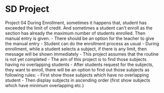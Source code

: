 # SD Project
 Project 04 During Enrollment, sometimes it happens that, student has exceeded the limit of credit. And sometimes a student can’t enroll as the section has already the maximum number of students enrolled. Then manual entry is given. - There should be an option for the teacher to give the manual entry - Student can do the enrollment process as usual - During enrollment, while a student selects a subject, if there is any limit, then message will be shown immediately - This project assumes that the routine is not yet completed - The aim of this project is to find those subjects having no overlapping students - After students request for the subjects, they want to enroll, there will be an option to find out those subjects as following rules: - First show those subjects which have no overlapping student - Then display subjects in ascending order (first show subjects which have minimum overlapping etc.)
